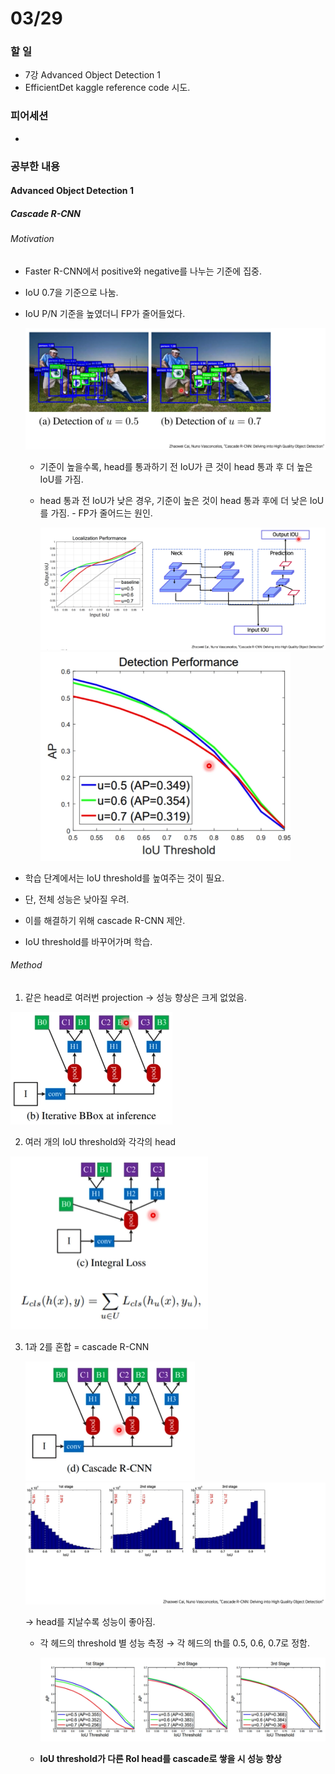 # 03/29

### 할 일

* 7강 Advanced Object Detection 1
* EfficientDet kaggle reference code 시도.



### 피어세션

* 




### 공부한 내용

#### Advanced Object Detection 1

##### Cascade R-CNN

###### Motivation

* Faster R-CNN에서 positive와 negative를 나누는 기준에 집중.

* IoU 0.7을 기준으로 나눔.

* IoU P/N 기준을 높였더니 FP가 줄어들었다.

  <img src="0329.assets/image-20220329120355172.png" alt="image-20220329120355172" style="zoom:50%;" />

  * 기준이 높을수록, head를 통과하기 전 IoU가 큰 것이 head 통과 후 더 높은 IoU를 가짐.

  * head 통과 전 IoU가 낮은 경우, 기준이 높은 것이 head 통과 후에 더 낮은 IoU를 가짐. - FP가 줄어드는 원인.

    <img src="0329.assets/image-20220329120651369.png" alt="image-20220329120651369" style="zoom:50%;" />

    <img src="0329.assets/image-20220329121012957.png" alt="image-20220329121012957" style="zoom:50%;" />

* 학습 단계에서는 IoU threshold를 높여주는 것이 필요.

* 단, 전체 성능은 낮아질 우려.

* 이를 해결하기 위해 cascade R-CNN 제안.

* IoU threshold를 바꾸어가며 학습.



###### Method

1. 같은 head로 여러번 projection → 성능 향상은 크게 없었음.

<img src="0329.assets/image-20220329133011329.png" alt="image-20220329133011329" style="zoom:50%;" />

2.  여러 개의 IoU threshold와 각각의 head

   <img src="0329.assets/image-20220329133156552.png" alt="image-20220329133156552" style="zoom:50%;" />

3. 1과 2를 혼합 = cascade R-CNN

    <img src="0329.assets/image-20220329133316863.png" alt="image-20220329133316863" style="zoom:50%;" />

   <img src="0329.assets/image-20220329133415714.png" alt="image-20220329133415714" style="zoom:50%;" />

   → head를 지날수록 성능이 좋아짐.

   * 각 헤드의 threshold 별 성능 측정 → 각 헤드의 th를 0.5, 0.6, 0.7로 정함.

     <img src="0329.assets/image-20220329133622839.png" alt="image-20220329133622839" style="zoom:50%;" />

   * **IoU threshold가 다른 RoI head를 cascade로 쌓을 시 성능 향상**



